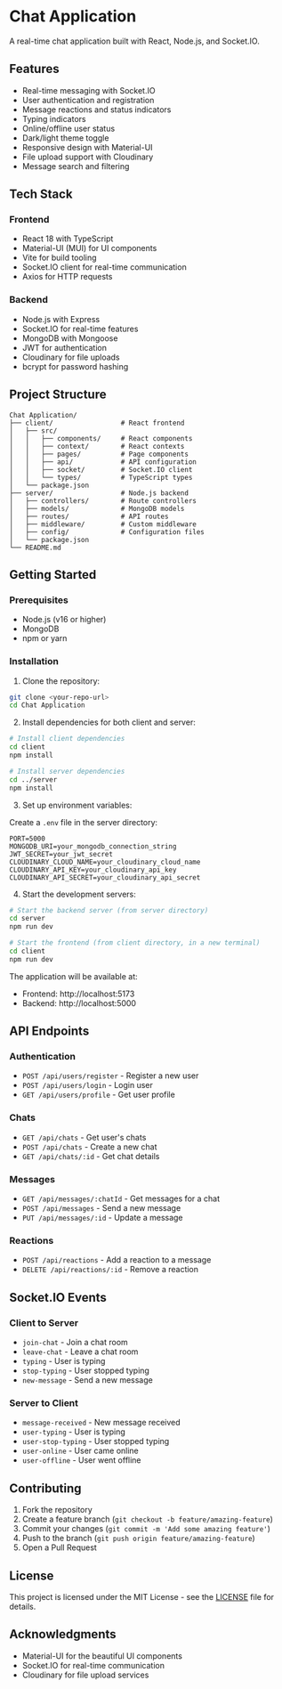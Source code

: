 # Chat Application

A real-time chat application built with React, Node.js, and Socket.IO.

## Features

- Real-time messaging with Socket.IO
- User authentication and registration
- Message reactions and status indicators
- Typing indicators
- Online/offline user status
- Dark/light theme toggle
- Responsive design with Material-UI
- File upload support with Cloudinary
- Message search and filtering

## Tech Stack

### Frontend
- React 18 with TypeScript
- Material-UI (MUI) for UI components
- Vite for build tooling
- Socket.IO client for real-time communication
- Axios for HTTP requests

### Backend
- Node.js with Express
- Socket.IO for real-time features
- MongoDB with Mongoose
- JWT for authentication
- Cloudinary for file uploads
- bcrypt for password hashing

## Project Structure

```
Chat Application/
├── client/                 # React frontend
│   ├── src/
│   │   ├── components/     # React components
│   │   ├── context/        # React contexts
│   │   ├── pages/          # Page components
│   │   ├── api/            # API configuration
│   │   ├── socket/         # Socket.IO client
│   │   └── types/          # TypeScript types
│   └── package.json
├── server/                 # Node.js backend
│   ├── controllers/        # Route controllers
│   ├── models/             # MongoDB models
│   ├── routes/             # API routes
│   ├── middleware/         # Custom middleware
│   ├── config/             # Configuration files
│   └── package.json
└── README.md
```

## Getting Started

### Prerequisites

- Node.js (v16 or higher)
- MongoDB
- npm or yarn

### Installation

1. Clone the repository:
```bash
git clone <your-repo-url>
cd Chat Application
```

2. Install dependencies for both client and server:
```bash
# Install client dependencies
cd client
npm install

# Install server dependencies
cd ../server
npm install
```

3. Set up environment variables:

Create a `.env` file in the server directory:
```env
PORT=5000
MONGODB_URI=your_mongodb_connection_string
JWT_SECRET=your_jwt_secret
CLOUDINARY_CLOUD_NAME=your_cloudinary_cloud_name
CLOUDINARY_API_KEY=your_cloudinary_api_key
CLOUDINARY_API_SECRET=your_cloudinary_api_secret
```

4. Start the development servers:

```bash
# Start the backend server (from server directory)
cd server
npm run dev

# Start the frontend (from client directory, in a new terminal)
cd client
npm run dev
```

The application will be available at:
- Frontend: http://localhost:5173
- Backend: http://localhost:5000

## API Endpoints

### Authentication
- `POST /api/users/register` - Register a new user
- `POST /api/users/login` - Login user
- `GET /api/users/profile` - Get user profile

### Chats
- `GET /api/chats` - Get user's chats
- `POST /api/chats` - Create a new chat
- `GET /api/chats/:id` - Get chat details

### Messages
- `GET /api/messages/:chatId` - Get messages for a chat
- `POST /api/messages` - Send a new message
- `PUT /api/messages/:id` - Update a message

### Reactions
- `POST /api/reactions` - Add a reaction to a message
- `DELETE /api/reactions/:id` - Remove a reaction

## Socket.IO Events

### Client to Server
- `join-chat` - Join a chat room
- `leave-chat` - Leave a chat room
- `typing` - User is typing
- `stop-typing` - User stopped typing
- `new-message` - Send a new message

### Server to Client
- `message-received` - New message received
- `user-typing` - User is typing
- `user-stop-typing` - User stopped typing
- `user-online` - User came online
- `user-offline` - User went offline

## Contributing

1. Fork the repository
2. Create a feature branch (`git checkout -b feature/amazing-feature`)
3. Commit your changes (`git commit -m 'Add some amazing feature'`)
4. Push to the branch (`git push origin feature/amazing-feature`)
5. Open a Pull Request

## License

This project is licensed under the MIT License - see the [LICENSE](LICENSE) file for details.

## Acknowledgments

- Material-UI for the beautiful UI components
- Socket.IO for real-time communication
- Cloudinary for file upload services 